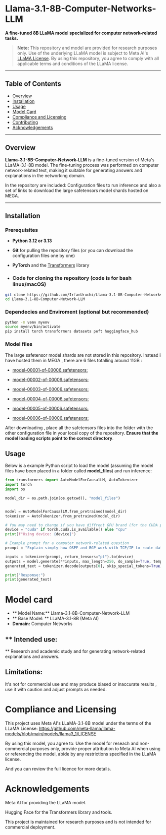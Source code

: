 # Llama-3.1-8B-Computer-Networks-LLM

**A fine-tuned 8B LLaMA model specialized for computer network-related tasks.**

> **Note:** This repository and model are provided for research purposes only. Use of the underlying LLaMA model is subject to Meta AI's [LLaMA License](https://ai.facebook.com/blog/large-language-model-llama-meta-ai/). By using this repository, you agree to comply with all applicable terms and conditions of the LLaMA license.


---

## Table of Contents

- [Overview](#overview)
- [Installation](#installation)
- [Usage](#usage)
- [Model Card](#model-card)
- [Compliance and Licensing](#compliance-and-licensing)
- [Contributing](#contributing)
- [Acknowledgements](#acknowledgements)

---

## Overview

**Llama-3.1-8B-Computer-Network-LLM** is a fine-tuned version of Meta's LLaMA-3.1-8B model. The fine-tuning process was performed on computer network-related text, making it suitable for generating answers and explanations in the networking domain.

In the repository are included:
Configuration files to run inference and also a set of links to download the large safetensors model shards hosted on MEGA. 

---

## Installation

### Prerequisites

- **Python 3.12 or 3.13**
- **Git** for pulling the repository files (or you can download the configuration files one by one)
- **PyTorch** and the [Transformers](https://huggingface.co/transformers/) library

- ### Code for cloning the repository (code is for bash linux/macOS)

```bash
git clone https://github.com/IrfanUruchi/Llama-3.1-8B-Computer-Networks-LLM
cd Llama-3.1-8B-Computer-Network-LLM
```

### Dependecies and Enviroment (optional but recommended)

```bash
python -m venv myenv
source myenv/bin/activate
pip install torch transformers datasets peft huggingface_hub
```

### Model files

The large safetensor model shards are not stored in this repository. Instead i have hosted them in MEGA , there are 6 files totalling around 11GB :

- [model-00001-of-00006.safetensors:](https://mega.nz/file/rppWmDpS#X5utsf27-npdkFQVCQzz_gFi-s5a4oCuUSUYtJDw6p4)
  
- [model-00002-of-00006.safetensors:](https://mega.nz/file/jkRDVapZ#QhG5Pl8mu-DORIqCvaOfEcHspcVV79Xu-nxiaSa8pmA)
  
- [model-00003-of-00006.safetensors:](https://mega.nz/file/fsQBjQ6D#MI9gi1L9BDycxGh8qE9D92Q1IiJIMkujFwGeel60rk0)
  
- [model-00004-of-00006.safetensors:](https://mega.nz/file/7lB3GQZT#va8qP_X-ADHwtmgyxNcGhRklZ6TKFMg9JuNT7Xbl0js)

- [model-00005-of-00006.safetensors:](https://mega.nz/file/n0oS2IoQ#toljZ9fC2pG1r7WTHO_rHhBYC1qv2lGI6Jg_UgwKWS8)
  
- [model-00006-of-00006.safetensors:](https://mega.nz/file/2xQQBbKL#QMpL6l8bymBtAJnJPzZibcd8U3vv9b4BeQY7D4vcr0U)

After downloading , place all the safetensors files into the folder with the other configuration file in your local copy of the repository. **Ensure that the model loading scripts point to the correct directory**.


## Usage

Below is a example Python script to load the model (assuming the model files have been placed in a folder called **model_files**) and run inference:

```python
from transformers import AutoModelForCausalLM, AutoTokenizer
import torch
import os

model_dir = os.path.join(os.getcwd(), "model_files")


model = AutoModelForCausalLM.from_pretrained(model_dir)
tokenizer = AutoTokenizer.from_pretrained(model_dir)

# You may need to change if you have diffrent GPU brand (for the CUDA part else it will direct to CPU either way) like if you have Apple M series of chips, AMD or Intel 
device = "cuda" if torch.cuda.is_available() else "cpu"
print(f"Using device: {device}")

# Example prompt for a computer network-related question
prompt = "Explain simply how OSPF and BGP work with TCP/IP to route data on the Internet."

inputs = tokenizer(prompt, return_tensors="pt").to(device)
outputs = model.generate(**inputs, max_length=250, do_sample=True, temperature=0.7)
generated_text = tokenizer.decode(outputs[0], skip_special_tokens=True)

print("Response:")
print(generated_text)
```

# Model card 

- ** Model Name:** Llama-3.1-8B-Computer-Network-LLM
- ** Base Model: ** LLaMA-3.1-8B (Meta AI)
- **Domain:** Computer Networks

 ## ** Intended use:
 ** Research and academic study and for generating network-related explanations and answers.


## Limitations:
It's not for commercial use and may produce biased or inaccurate results , use it with caution and adjust prompts as needed.


# Compliance and Licensing

This project uses Meta AI's LLaMA-3.1-8B model under the terms of the LLaMA License:
https://github.com/meta-llama/llama-models/blob/main/models/llama3_1/LICENSE

By using this model, you agree to: 
Use the model for reseach and non-commercial purposes only, provide proper attribution to Meta AI when using or referencing the model, abide by any restrictions specified in the LLaMA license.

And you can review the full licence for more details.

# Acknowledgements

Meta AI for providing the LLaMA model.

Hugging Face for the Transformers library and tools.

This project is maintained for research purposes and is not intended for commercial deployment.
